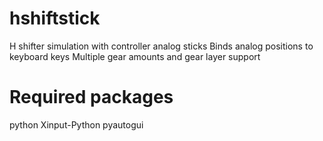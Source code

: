 # hshiftstick
 H shifter simulation with controller analog sticks
 Binds analog positions to keyboard keys
 Multiple gear amounts and gear layer support

# Required packages
 python
 Xinput-Python
 pyautogui